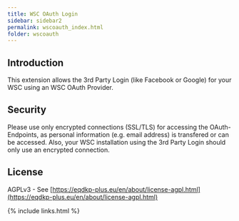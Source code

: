 ```yaml
---
title: WSC OAuth Login
sidebar: sidebar2
permalink: wscoauth_index.html
folder: wscoauth
---
```


## Introduction

This extension allows the 3rd Party Login (like Facebook or Google) for your WSC using an WSC OAuth Provider.


## Security
Please use only encrypted connections (SSL/TLS) for accessing the OAuth-Endpoints, as personal information (e.g. email address) is transfered or can be accessed.
Also, your WSC installation using the 3rd Party Login should only use an encrypted connection.

## License
AGPLv3 - See [https://eqdkp-plus.eu/en/about/license-agpl.html](https://eqdkp-plus.eu/en/about/license-agpl.html)

{% include links.html %}
